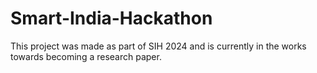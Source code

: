 # Smart-India-Hackathon
This project was made as part of SIH 2024 and is currently in the works towards becoming a research paper.
